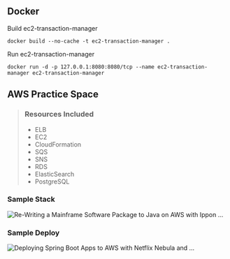 ## Docker
Build ec2-transaction-manager

    docker build --no-cache -t ec2-transaction-manager .

Run ec2-transaction-manager

    docker run -d -p 127.0.0.1:8080:8080/tcp --name ec2-transaction-manager ec2-transaction-manager

## AWS Practice Space

> ### Resources Included
>  - ELB
>  - EC2
>  - CloudFormation
>  - SQS
>  - SNS
>  - RDS
>  - ElasticSearch
>  - PostgreSQL

### Sample Stack
![Re-Writing a Mainframe Software Package to Java on AWS with Ippon ...](https://d2908q01vomqb2.cloudfront.net/77de68daecd823babbb58edb1c8e14d7106e83bb/2018/11/08/Ippon-Microservices-1.jpg)

### Sample Deploy
![Deploying Spring Boot Apps to AWS with Netflix Nebula and ...](https://programmaticponderings.files.wordpress.com/2018/05/debianpackageworkflow121.png)

